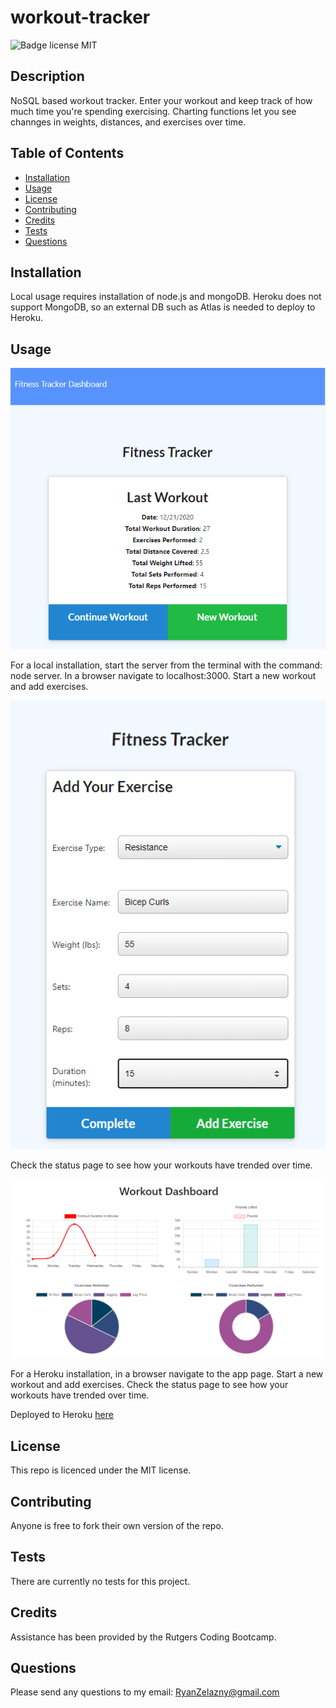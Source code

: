 # workout-tracker
![Badge license MIT](https://img.shields.io/badge/license-MIT-green)

## Description 

NoSQL based workout tracker. Enter your workout and keep track of how much time you're spending exercising. Charting functions let you see channges in weights, distances, and exercises over time. 

## Table of Contents

* [Installation](#installation)
* [Usage](#usage)
* [License](#license)
* [Contributing](#contributing)
* [Credits](#credits)
* [Tests](#tests)
* [Questions](#questions)


## Installation

Local usage requires installation of node.js and mongoDB. Heroku does not support MongoDB, so an external DB such as Atlas is needed to deploy to Heroku.

## Usage 

![Image of Fitness Tracker](https://github.com/rzelazny/workout-tracker/blob/main/public/assets/images/workout-home.png)

For a local installation, start the server from the terminal with the command: node server. In a browser navigate to localhost:3000. Start a new workout and add exercises. 

![Image of Adding an exercise](https://github.com/rzelazny/workout-tracker/blob/main/public/assets/images/add-exercise.png)

Check the status page to see how your workouts have trended over time. 

![Image of workout charting](https://github.com/rzelazny/workout-tracker/blob/main/public/assets/images/workout-chart.png)

For a Heroku installation, in a browser navigate to the app page. Start a new workout and add exercises. Check the status page to see how your workouts have trended over time. 

Deployed to Heroku [here](https://fitness-tracker-rzelazny.herokuapp.com/)


## License

This repo is licenced under the MIT license.

## Contributing

Anyone is free to fork their own version of the repo.

## Tests

There are currently no tests for this project.

## Credits

Assistance has been provided by the Rutgers Coding Bootcamp.

## Questions

Please send any questions to my email: <RyanZelazny@gmail.com>

